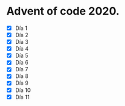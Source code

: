 # Advent of code 2020.

- [x] Día 1
- [x] Día 2
- [x] Día 3
- [x] Día 4
- [x] Día 5
- [x] Día 6
- [X] Día 7
- [x] Día 8
- [x] Día 9
- [x] Día 10
- [x] Día 11